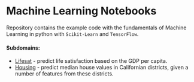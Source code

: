 # Machine Learning Notebooks

Repository contains the example code with the fundamentals of Machine Learning in python with `Scikit-Learn` and `TensorFlow`.

#### Subdomains:
- [Lifesat](./lifesat.ipynb) - predict life satisfaction based on the GDP per capita.
- [Housing](./housing.ipynb) - predict median house values in Californian districts, given a number of features from these districts.
